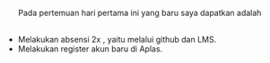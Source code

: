 <html>
<head>
	<title></title>
</head>
<body>
<ul>
	<p>Pada pertemuan hari pertama ini yang baru saya dapatkan adalah</p><br>
	<li>
		Melakukan absensi 2x , yaitu melalui github dan LMS.
	</li>
	<li>
		Melakukan register akun baru di Aplas.
	</li>

</ul>
</body>
</html>
